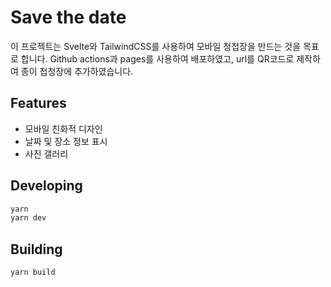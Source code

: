 # Save the date

이 프로젝트는 Svelte와 TailwindCSS를 사용하여 모바일 청첩장을 만드는 것을 목표로 합니다. Github actions과 pages를 사용하여 배포하였고, url를 QR코드로 제작하여 종이 첩청장에 추가하였습니다.

## Features

- 모바일 친화적 디자인
- 날짜 및 장소 정보 표시
- 사진 갤러리

## Developing

```bash
yarn
yarn dev
```

## Building

```bash
yarn build
```
